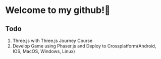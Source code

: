 # Welcome to my github!👋

## Todo
1. Three.js with Three.js Journey Course
2. Develop Game using Phaser.js and Deploy to Crossplatform(Android, IOS, MacOS, Windows, Linux)
